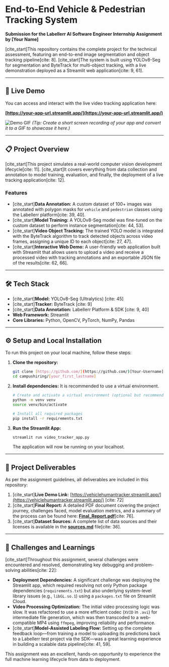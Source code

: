 # End-to-End Vehicle & Pedestrian Tracking System

**Submission for the Labellerr AI Software Engineer Internship Assignment by [Your Name]**

[cite_start]This repository contains the complete project for the technical assessment, featuring an end-to-end image segmentation and object tracking pipeline[cite: 8]. [cite_start]The system is built using YOLOv8-Seg for segmentation and ByteTrack for multi-object tracking, with a live demonstration deployed as a Streamlit web application[cite: 9, 61].

---

## 🚀 Live Demo

You can access and interact with the live video tracking application here:

**[https://your-app-url.streamlit.app/](https://your-app-url.streamlit.app/)**

![Demo GIF](https://i.imgur.com/your-demo.gif)
*(Tip: Create a short screen recording of your app and convert it to a GIF to showcase it here.)*

---

## 📋 Project Overview

[cite_start]This project simulates a real-world computer vision development lifecycle[cite: 11]. [cite_start]It covers everything from data collection and annotation to model training, evaluation, and finally, the deployment of a live tracking application[cite: 12].

### Features
-   [cite_start]**Data Annotation:** A custom dataset of 100+ images was annotated with polygon masks for `vehicle` and `pedestrian` classes using the Labellerr platform[cite: 39, 40].
-   [cite_start]**Model Training:** A YOLOv8-Seg model was fine-tuned on the custom dataset to perform instance segmentation[cite: 44, 53].
-   [cite_start]**Video Object Tracking:** The trained YOLO model is integrated with the ByteTrack algorithm to track detected objects across video frames, assigning a unique ID to each object[cite: 27, 47].
-   [cite_start]**Interactive Web Demo:** A user-friendly web application built with Streamlit that allows users to upload a video and receive a processed video with tracking annotations and an exportable JSON file of the results[cite: 62, 66].

---

## 🛠️ Tech Stack

-   [cite_start]**Model:** YOLOv8-Seg (Ultralytics) [cite: 45]
-   [cite_start]**Tracker:** ByteTrack [cite: 9]
-   [cite_start]**Data Annotation:** Labellerr Platform & SDK [cite: 9, 40]
-   **Web Framework:** Streamlit
-   **Core Libraries:** Python, OpenCV, PyTorch, NumPy, Pandas

---

## ⚙️ Setup and Local Installation

To run this project on your local machine, follow these steps:

1.  **Clone the repository:**
    ```bash
    git clone [https://github.com/](https://github.com/)[Your-Username]/campushiring.git
    cd campushiring/[your_first_lastname]
    ```

2.  **Install dependencies:**
    It is recommended to use a virtual environment.
    ```bash
    # Create and activate a virtual environment (optional but recommended)
    python -m venv venv
    source venv/bin/activate 

    # Install all required packages
    pip install -r requirements.txt
    ```

3.  **Run the Streamlit App:**
    ```bash
    streamlit run video_tracker_app.py
    ```
    The application will now be running on your localhost.

---

## 📁 Project Deliverables

As per the assignment guidelines, all deliverables are included in this repository:

1.  [cite_start]**Live Demo Link:** [https://vehiclehumantracker.streamlit.app/](https://vehiclehumantracker.streamlit.app/) [cite: 72]
2.  [cite_start]**Final Report:** A detailed PDF document covering the project journey, challenges faced, model evaluation metrics, and a summary of the process can be found here: **[Final_Report.pdf](./Final_Report.pdf)**[cite: 76].
3.  [cite_start]**Dataset Sources:** A complete list of data sources and their licenses is available in the **[sources.md](./sources.md)** file[cite: 36].

---

## 🧠 Challenges and Learnings

[cite_start]Throughout this assignment, several challenges were encountered and resolved, demonstrating key debugging and problem-solving abilities[cite: 22]:

-   **Deployment Dependencies:** A significant challenge was deploying the Streamlit app, which required resolving not only Python package dependencies (`requirements.txt`) but also underlying system-level library issues (e.g., `libGL.so.1`) using a `packages.txt` file on Streamlit Cloud.
-   **Video Processing Optimization:** The initial video processing logic was slow. It was refactored to use a more efficient codec (`XVID` in `.avi`) for intermediate file generation, which was then transcoded to a web-compatible MP4 using `ffmpeg`, improving reliability and performance.
-   [cite_start]**Model-Assisted Labeling Flow:** Setting up the complete feedback loop—from training a model to uploading its predictions back to a Labellerr test project via the SDK—was a great learning experience in building a scalable data pipeline[cite: 41, 59].

This assignment was an excellent, hands-on opportunity to experience the full machine learning lifecycle from data to deployment.